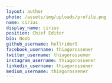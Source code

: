 ```yaml
---
layout: author
photo: /assets/img/uploads/profile.png
name: cirius
display_name: cirius
position: Chief Editor
bio: Noob
github_username: hellrider9
facebook_username: thiagorossener
twitter_username: thiagorossener
instagram_username: thiagorossener
linkedin_username: thiagorossener
medium_username: thiagorossener
---
```



